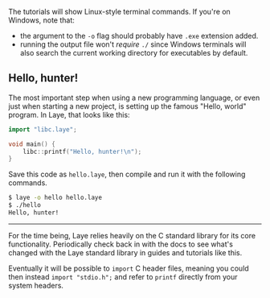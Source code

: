 The tutorials will show Linux-style terminal commands. If you're on Windows, note that:
- the argument to the `-o` flag should probably have `.exe` extension added.
- running the output file won't *require* `./` since Windows terminals will also search the current working directory for executables by default.

## Hello, hunter!

The most important step when using a new programming language, or even just when starting a new project, is setting up the famous "Hello, world" program. In Laye, that looks like this:

```cpp
import "libc.laye";

void main() {
    libc::printf("Hello, hunter!\n");
}
```

Save this code as `hello.laye`, then compile and run it with the following commands.

```sh
$ laye -o hello hello.laye
$ ./hello
Hello, hunter!
```

<hr />

For the time being, Laye relies heavily on the C standard library for its core functionality. Periodically check back in with the docs to see what's changed with the Laye standard library in guides and tutorials like this.

Eventually it will be possible to `import` C header files, meaning you could then instead `import "stdio.h";` and refer to `printf` directly from your system headers.
